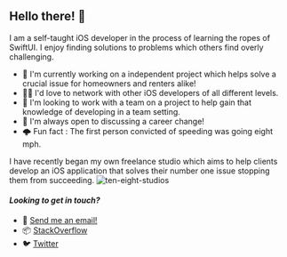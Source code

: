 
## Hello there! 👋

I am a self-taught iOS developer in the process of learning the ropes of SwiftUI. I enjoy finding solutions to problems which others find overly challenging. 

- 🔎 I'm currently working on a independent project which helps solve a crucial issue for homeowners and renters alike!
- 🏃‍♂️ I'd love to network with other iOS developers of all different levels.
- 📰 I'm looking to work with a team on a project to help gain that knowledge of developing in a team setting.
- 👮 I'm always open to discussing a career change!
- 🌩️ Fun fact : The first person convicted of speeding was going eight mph.

I have recently began my own freelance studio which aims to help clients develop an iOS application that solves their number one issue stopping them from succeeding. 
![ten-eight-studios](https://github.com/haIIux/teneightblue.png?raw=true)


#### _Looking to get in touch?_

- :email: [Send me an email!](halluxdev@gmail.com)
- :package: [StackOverflow](https://stackoverflow.com/users/14128044/hallux)
- 🐦 [Twitter](https://twitter.com/halluxdev)


